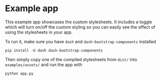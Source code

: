 # Example app

This example app showcases the custom stylesheets. It includes a toggle which
will turn on/off the custom styling so you can easily see the effect of using
the stylesheets in your app.


To run it, make sure you have `dash` and `dash-bootstrap-components` installed

```
pip install -U dash dash-bootstrap-components
```

Then simply copy one of the compiled stylesheets from `dist/` into
`examples/assets/` and run the app with

```
python app.py
```
